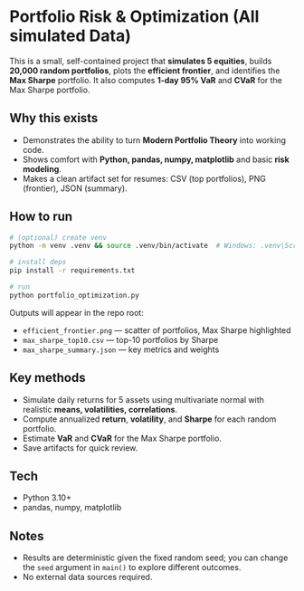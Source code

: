 # Portfolio Risk & Optimization (All simulated Data)

This is a small, self-contained project that **simulates 5 equities**, builds **20,000 random portfolios**, plots the **efficient frontier**, and identifies the **Max Sharpe** portfolio. It also computes **1-day 95% VaR** and **CVaR** for the Max Sharpe portfolio.

## Why this exists
- Demonstrates the ability to turn **Modern Portfolio Theory** into working code.
- Shows comfort with **Python, pandas, numpy, matplotlib** and basic **risk modeling**.
- Makes a clean artifact set for resumes: CSV (top portfolios), PNG (frontier), JSON (summary).

## How to run
```bash
# (optional) create venv
python -m venv .venv && source .venv/bin/activate  # Windows: .venv\Scripts\activate

# install deps
pip install -r requirements.txt

# run
python portfolio_optimization.py
```

Outputs will appear in the repo root:
- `efficient_frontier.png` — scatter of portfolios, Max Sharpe highlighted
- `max_sharpe_top10.csv` — top-10 portfolios by Sharpe
- `max_sharpe_summary.json` — key metrics and weights

## Key methods
- Simulate daily returns for 5 assets using multivariate normal with realistic **means, volatilities, correlations**.
- Compute annualized **return**, **volatility**, and **Sharpe** for each random portfolio.
- Estimate **VaR** and **CVaR** for the Max Sharpe portfolio.
- Save artifacts for quick review.

## Tech
- Python 3.10+
- pandas, numpy, matplotlib

## Notes
- Results are deterministic given the fixed random seed; you can change the `seed` argument in `main()` to explore different outcomes.
- No external data sources required.
